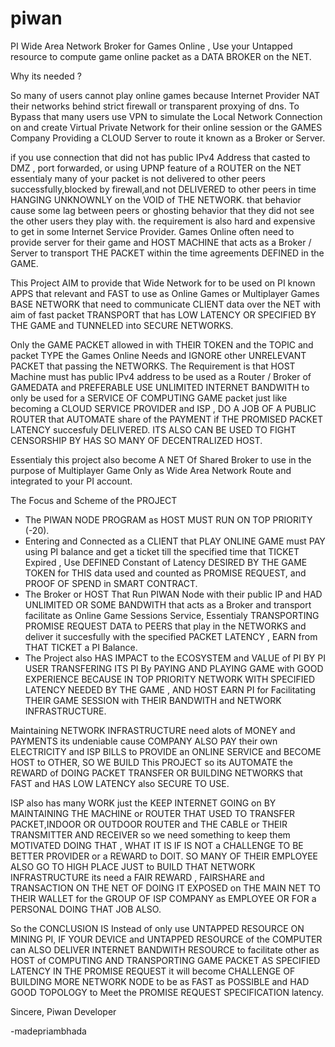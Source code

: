 # piwan
PI Wide Area Network Broker for Games Online , Use your Untapped resource to compute game online packet as a  DATA BROKER on the NET.

Why its needed ?

So many of users cannot play online games because Internet Provider NAT their networks behind strict firewall or transparent proxying of dns. To Bypass that many users use VPN to simulate the Local Network Connection on and create Virtual Private Network for their online session or the GAMES Company Providing a CLOUD Server to route it known as a Broker or Server.

if you use connection that did not has public IPv4 Address that casted to DMZ , port forwarded, or using UPNP feature of a ROUTER on the NET essentialy many of your packet is not delivered to other peers successfully,blocked by firewall,and not DELIVERED to other peers in time HANGING UNKNOWNLY on the VOID of THE NETWORK. that behavior cause some lag between peers or ghosting behavior that they did not see the other users they play with. the requirement is also hard and expensive to get in some Internet Service Provider. Games Online often need to provide server for their game and HOST MACHINE that acts as a Broker / Server to transport THE PACKET within the time agreements DEFINED in the GAME.

This Project AIM to provide that Wide Network for to be used on PI known APPS that relevant and FAST to use as Online Games or Multiplayer Games BASE NETWORK that need to communicate CLIENT data over the NET with aim of fast packet TRANSPORT that has LOW LATENCY OR SPECIFIED BY THE GAME and TUNNELED into SECURE NETWORKS.

Only the GAME PACKET allowed in with THEIR TOKEN and the TOPIC and packet TYPE the Games Online Needs and IGNORE other UNRELEVANT PACKET that passing the NETWORKS. The Requirement is that HOST Machine must has public IPv4 address to be used as a Router / Broker of GAMEDATA and PREFERABLE USE UNLIMITED INTERNET BANDWITH to only be used for a SERVICE OF COMPUTING GAME packet just like becoming a CLOUD SERVICE PROVIDER and ISP , DO A JOB OF A PUBLIC ROUTER that AUTOMATE share of the PAYMENT if THE PROMISED PACKET LATENCY succesfuly DELIVERED. ITS ALSO CAN BE USED TO FIGHT CENSORSHIP BY HAS SO MANY OF DECENTRALIZED HOST.

Essentialy this project also become A NET Of Shared Broker to use in the purpose of Multiplayer Game Only as Wide Area Network Route and integrated to your PI account.

The Focus and Scheme of the PROJECT
- The PIWAN NODE PROGRAM as HOST MUST RUN ON TOP PRIORITY (-20).
- Entering and Connected as a CLIENT that PLAY ONLINE GAME must PAY using PI balance and get a ticket till the specified time that TICKET Expired , Use DEFINED Constant of Latency DESIRED BY THE GAME TOKEN for THIS data used and counted as PROMISE REQUEST, and PROOF OF SPEND in SMART CONTRACT. 
- The Broker or HOST That Run PIWAN Node with their public IP and HAD UNLIMITED OR SOME BANDWITH that acts as a Broker and transport facilitate as Online Game Sessions Service, Essentialy TRANSPORTING PROMISE REQUEST DATA to PEERS that play in the NETWORKS and deliver it succesfully with the specified PACKET LATENCY , EARN from THAT TICKET a PI Balance.
- The Project also HAS IMPACT to the ECOSYSTEM and VALUE of PI  BY PI USER TRANSFERING ITS PI By PAYING AND PLAYING GAME with GOOD EXPERIENCE BECAUSE IN TOP PRIORITY NETWORK WITH SPECIFIED LATENCY NEEDED BY THE GAME , AND HOST EARN PI for Facilitating THEIR GAME SESSION with THEIR BANDWITH and NETWORK INFRASTRUCTURE.

Maintaining NETWORK INFRASTRUCTURE need alots of MONEY and PAYMENTS its undeniable cause COMPANY ALSO PAY their own ELECTRICITY and ISP BILLS to PROVIDE an ONLINE SERVICE and BECOME HOST to OTHER, SO WE BUILD This PROJECT so its AUTOMATE the REWARD of DOING PACKET TRANSFER OR BUILDING NETWORKS that FAST and HAS LOW LATENCY also SECURE TO USE.

ISP also has many WORK just the KEEP INTERNET GOING on BY MAINTAINING THE MACHINE or ROUTER THAT USED TO TRANSFER PACKET,INDOOR OR OUTDOOR ROUTER and THE CABLE or THEIR TRANSMITTER AND RECEIVER so we need something to keep them MOTIVATED DOING THAT , WHAT IT IS IF IS NOT a CHALLENGE TO BE BETTER PROVIDER or a REWARD to DOIT. SO MANY OF THEIR EMPLOYEE ALSO GO TO HIGH PLACE JUST to BUILD THAT NETWORK INFRASTRUCTURE its need a FAIR REWARD , FAIRSHARE and TRANSACTION ON THE NET OF DOING IT EXPOSED on THE MAIN NET TO THEIR WALLET for the GROUP OF ISP COMPANY as EMPLOYEE OR FOR a PERSONAL DOING THAT JOB ALSO.

So the CONCLUSION IS Instead of only use UNTAPPED RESOURCE ON MINING PI, IF YOUR DEVICE and UNTAPPED RESOURCE of the COMPUTER can ALSO DELIVER INTERNET BANDWITH RESOURCE to facilitate other as HOST of COMPUTING AND TRANSPORTING GAME PACKET AS SPECIFIED LATENCY IN THE PROMISE REQUEST it will become CHALLENGE OF BUILDING MORE NETWORK NODE to be as FAST as POSSIBLE and HAD GOOD TOPOLOGY to Meet the PROMISE REQUEST SPECIFICATION latency.

Sincere, Piwan Developer

-madepriambhada

